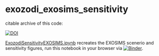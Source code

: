 # exozodi_exosims_sensitivity

citable archive of this code: 

[![DOI](https://zenodo.org/badge/308736663.svg)](https://zenodo.org/badge/latestdoi/308736663)



[ExozodiSensitivityEXOSIMS.ipynb](ExozodiSensitivityEXOSIMS.ipynb) recreates the EXOSIMS scenerio and sensitivity figures, run this notebook in your browser via [![Binder](https://mybinder.org/badge_logo.svg)](https://mybinder.org/v2/gh/douglase/exozodi_exosims_sensitivity/HEAD?filepath=ExozodiSensitivityEXOSIMS.ipynb).

